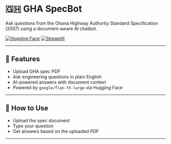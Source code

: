 
# 🇬🇭 GHA SpecBot

Ask questions from the Ghana Highway Authority Standard Specification (2007) using a document-aware AI chatbot.

[![Hugging Face](https://img.shields.io/badge/HuggingFace-Model-yellow?logo=huggingface)](https://huggingface.co/models)
[![Streamlit](https://img.shields.io/badge/Built%20With-Streamlit-orange?logo=streamlit)](https://streamlit.io)

---

## 💬 Features
- Upload GHA spec PDF
- Ask engineering questions in plain English
- AI-powered answers with document context
- Powered by `google/flan-t5-large` via Hugging Face

---

## 🚀 How to Use
- Upload the spec document
- Type your question
- Get answers based on the uploaded PDF

---

